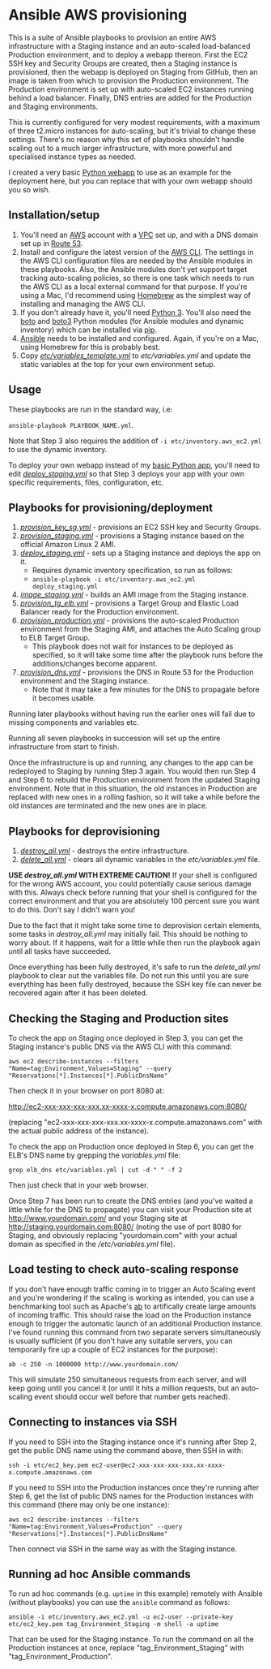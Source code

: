 # Ansible AWS provisioning

This is a suite of Ansible playbooks to provision an entire AWS infrastructure with a Staging instance and an auto-scaled load-balanced Production environment, and to deploy a webapp thereon. First the EC2 SSH key and Security Groups are created, then a Staging instance is provisioned, then the webapp is deployed on Staging from GitHub, then an image is taken from which to provision the Production environment. The Production environment is set up with auto-scaled EC2 instances running behind a load balancer. Finally, DNS entries are added for the Production and Staging environments.

This is currently configured for very modest requirements, with a maximum of three t2.micro instances for auto-scaling, but it's trivial to change these settings. There's no reason why this set of playbooks shouldn't handle scaling out to a much larger infrastructure, with more powerful and specialised instance types as needed.

I created a very basic [Python webapp](https://github.com/mattbrock/simple_webapp) to use as an example for the deployment here, but you can replace that with your own webapp should you so wish.

## Installation/setup

1. You'll need an [AWS](https://aws.amazon.com/) account with a [VPC](https://aws.amazon.com/vpc/) set up, and with a DNS domain set up in [Route 53](https://aws.amazon.com/route53/).
1. Install and configure the latest version of the [AWS CLI](https://aws.amazon.com/cli/). The settings in the AWS CLI configuration files are needed by the Ansible modules in these playbooks. Also, the Ansible modules don't yet support target tracking auto-scaling policies, so there is one task which needs to run the AWS CLI as a local external command for that purpose. If you're using a Mac, I'd recommend using [Homebrew](https://brew.sh/) as the simplest way of installing and managing the AWS CLI.
1. If you don't already have it, you'll need [Python 3](https://www.python.org/). You'll also need the [boto](https://pypi.org/project/boto/) and [boto3](https://pypi.org/project/boto3/) Python modules (for Ansible modules and dynamic inventory) which can be installed via [pip](https://pypi.org/project/pip/).
1. [Ansible](https://www.ansible.com/) needs to be installed and configured. Again, if you're on a Mac, using Homebrew for this is probably best.
1. Copy _[etc/variables\_template.yml](etc/variables_template.yml)_ to _etc/variables.yml_ and update the static variables at the top for your own environment setup.

## Usage

These playbooks are run in the standard way, i.e: 

`ansible-playbook PLAYBOOK_NAME.yml`. 

Note that Step 3 also requires the addition of `-i etc/inventory.aws_ec2.yml` to use the dynamic inventory.

To deploy your own webapp instead of my [basic Python app](https://github.com/mattbrock/simple_webapp), you'll need to edit _[deploy\_staging.yml](deploy\_staging.yml)_ so that Step 3 deploys your app with your own specific requirements, files, configuration, etc.

## Playbooks for provisioning/deployment

1. _[provision\_key\_sg.yml](provision\_key\_sg.yml)_ - provisions an EC2 SSH key and Security Groups.
1. _[provision\_staging.yml](provision\_staging.yml)_ - provisions a Staging instance based on the official Amazon Linux 2 AMI.
1. _[deploy\_staging.yml](deploy\_staging.yml)_ - sets up a Staging instance and deploys the app on it. 
    * Requires dynamic inventory specification, so run as follows: 
    * `ansible-playbook -i etc/inventory.aws_ec2.yml deploy_staging.yml`
1. _[image\_staging.yml](image\_staging.yml)_ - builds an AMI image from the Staging instance.
1. _[provision\_tg\_elb.yml](provision\_tg\_elb.yml)_ - provisions a Target Group and Elastic Load Balancer ready for the Production environment.
1. _[provision\_production.yml](provision\_production.yml)_ - provisions the auto-scaled Production environment from the Staging AMI, and attaches the Auto Scaling group to ELB Target Group.
    * This playbook does not wait for instances to be deployed as specified, so it will take some time after the playbook runs before the additions/changes become apparent.
1. _[provision\_dns.yml](provision\_dns.yml)_ - provisions the DNS in Route 53 for the Production environment and the Staging instance.
    * Note that it may take a few minutes for the DNS to propagate before it becomes usable.

Running later playbooks without having run the earlier ones will fail due to missing components and variables etc. 

Running all seven playbooks in succession will set up the entire infrastructure from start to finish.

Once the infrastructure is up and running, any changes to the app can be redeployed to Staging by running Step 3 again. You would then run Step 4 and Step 6 to rebuild the Production environment from the updated Staging environment. Note that in this situation, the old instances in Production are replaced with new ones in a rolling fashion, so it will take a while before the old instances are terminated and the new ones are in place.

## Playbooks for deprovisioning

1. _[destroy\_all.yml](destroy\_all.yml)_ - destroys the entire infrastructure. 
1. _[delete\_all.yml](delete\_all.yml)_ - clears all dynamic variables in the _etc/variables.yml_ file.

**USE _destroy\_all.yml_ WITH EXTREME CAUTION!** If your shell is configured for the wrong AWS account, you could potentially cause serious damage with this. Always check before running that your shell is configured for the correct environment and that you are absolutely 100 percent sure you want to do this. Don't say I didn't warn you!

Due to the fact that it might take some time to deprovision certain elements, some tasks in _destroy\_all.yml_ may initially fail. This should be nothing to worry about. If it happens, wait for a little while then run the playbook again until all tasks have succeeded.

Once everything has been fully destroyed, it's safe to run the _delete\_all.yml_ playbook to clear out the variables file. Do not run this until you are sure everything has been fully destroyed, because the SSH key file can never be recovered again after it has been deleted.

## Checking the Staging and Production sites

To check the app on Staging once deployed in Step 3, you can get the Staging instance's public DNS via the AWS CLI with this command:

`aws ec2 describe-instances --filters "Name=tag:Environment,Values=Staging" --query "Reservations[*].Instances[*].PublicDnsName"`

Then check it in your browser on port 8080 at:

http://ec2-xxx-xxx-xxx-xxx.xx-xxxx-x.compute.amazonaws.com:8080/ 

(replacing "ec2-xxx-xxx-xxx-xxx.xx-xxxx-x.compute.amazonaws.com" with the actual public address of the instance).

To check the app on Production once deployed in Step 6, you can get the ELB's DNS name by grepping the _variables.yml_ file:

`grep elb_dns etc/variables.yml | cut -d " " -f 2`

Then just check that in your web browser.

Once Step 7 has been run to create the DNS entries (and you've waited a little while for the DNS to propagate) you can visit your Production site at http://www.yourdomain.com/ and your Staging site at http://staging.yourdomain.com:8080/ (noting the use of port 8080 for Staging, and obviously replacing "yourdomain.com" with your actual domain as specified in the _/etc/variables.yml_ file).

## Load testing to check auto-scaling response

If you don't have enough traffic coming in to trigger an Auto Scaling event and you're wondering if the scaling is working as intended, you can use a benchmarking tool such as Apache's [ab](https://httpd.apache.org/docs/current/programs/ab.html) to artifically create large amounts of incoming traffic. This should raise the load on the Production instance enough to trigger the automatic launch of an additional Production instance. I've found running this command from two separate servers simultaneously is usually sufficient (if you don't have any suitable servers, you can temporarily fire up a couple of EC2 instances for the purpose):

`ab -c 250 -n 1000000 http://www.yourdomain.com/`

This will simulate 250 simultaneous requests from each server, and will keep going until you cancel it (or until it hits a million requests, but an auto-scaling event should occur well before that number gets reached).

## Connecting to instances via SSH

If you need to SSH into the Staging instance once it's running after Step 2, get the public DNS name using the command above, then SSH in with:

`ssh -i etc/ec2_key.pem ec2-user@ec2-xxx-xxx-xxx-xxx.xx-xxxx-x.compute.amazonaws.com`

If you need to SSH into the Production instances once they're running after Step 6, get the list of public DNS names for the Production instances with this command (there may only be one instance):

`aws ec2 describe-instances --filters "Name=tag:Environment,Values=Production" --query "Reservations[*].Instances[*].PublicDnsName"`

Then connect via SSH in the same way as with the Staging instance.

## Running ad hoc Ansible commands

To run ad hoc commands (e.g. `uptime` in this example) remotely with Ansible (without playbooks) you can use the `ansible` command as follows:

`ansible -i etc/inventory.aws_ec2.yml -u ec2-user --private-key etc/ec2_key.pem tag_Environment_Staging -m shell -a uptime`

That can be used for the Staging instance. To run the command on all the Production instances at once, replace "tag_Environment_Staging" with "tag_Environment_Production". 
